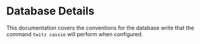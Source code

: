 # Database Details

This documentation covers the conventions for the database write that the command `twitz cassie` will perform when configured.

